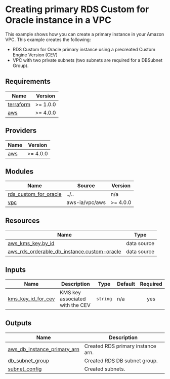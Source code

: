 <!-- BEGIN_TF_DOCS -->
# Creating primary RDS Custom for Oracle instance in a VPC

This example shows how you can create a primary instance in your Amazon VPC. This example creates the following:

* RDS Custom for Oracle primary instance using a precreated Custom Engine Version (CEV)
* VPC with two private subnets (two subnets are required for a DBSubnet Group).

## Requirements

| Name | Version |
|------|---------|
| <a name="requirement_terraform"></a> [terraform](#requirement\_terraform) | >= 1.0.0 |
| <a name="requirement_aws"></a> [aws](#requirement\_aws) | >= 4.0.0 |

## Providers

| Name | Version |
|------|---------|
| <a name="provider_aws"></a> [aws](#provider\_aws) | >= 4.0.0 |

## Modules

| Name | Source | Version |
|------|--------|---------|
| <a name="module_rds_custom_for_oracle"></a> [rds\_custom\_for\_oracle](#module\_rds\_custom\_for\_oracle) | ../.. | n/a |
| <a name="module_vpc"></a> [vpc](#module\_vpc) | aws-ia/vpc/aws | >= 4.0.0 |

## Resources

| Name | Type |
|------|------|
| [aws_kms_key.by_id](https://registry.terraform.io/providers/hashicorp/aws/latest/docs/data-sources/kms_key) | data source |
| [aws_rds_orderable_db_instance.custom-oracle](https://registry.terraform.io/providers/hashicorp/aws/latest/docs/data-sources/rds_orderable_db_instance) | data source |

## Inputs

| Name | Description | Type | Default | Required |
|------|-------------|------|---------|:--------:|
| <a name="input_kms_key_id_for_cev"></a> [kms\_key\_id\_for\_cev](#input\_kms\_key\_id\_for\_cev) | KMS key associated with the CEV | `string` | n/a | yes |

## Outputs

| Name | Description |
|------|-------------|
| <a name="output_aws_db_instance_primary_arn"></a> [aws\_db\_instance\_primary\_arn](#output\_aws\_db\_instance\_primary\_arn) | Created RDS primary instance arn. |
| <a name="output_db_subnet_group"></a> [db\_subnet\_group](#output\_db\_subnet\_group) | Created RDS DB subnet group. |
| <a name="output_subnet_config"></a> [subnet\_config](#output\_subnet\_config) | Created subnets. |
<!-- END_TF_DOCS -->